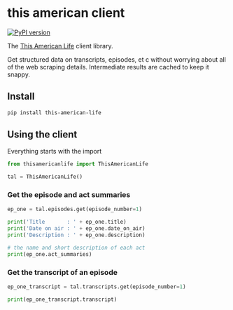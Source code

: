 # this american client
[![PyPI version](https://badge.fury.io/py/this-american-life.svg)](https://badge.fury.io/py/this-american-life)

The [This American Life](https://www.thisamericanlife.org/) client library. 

Get structured data on transcripts, episodes, et c without worrying about all of the web scraping details. Intermediate
results are cached to keep it snappy.

## Install

```bash
pip install this-american-life
```

## Using the client

Everything starts with the import
```python
from thisamericanlife import ThisAmericanLife

tal = ThisAmericanLife()
```

### Get the episode and act summaries 
```python
ep_one = tal.episodes.get(episode_number=1)

print('Title       : ' + ep_one.title)
print('Date on air : ' + ep_one.date_on_air)
print('Description : ' + ep_one.description)

# the name and short description of each act
print(ep_one.act_summaries)
```

### Get the transcript of an episode
```python
ep_one_transcript = tal.transcripts.get(episode_number=1)

print(ep_one_transcript.transcript)
```